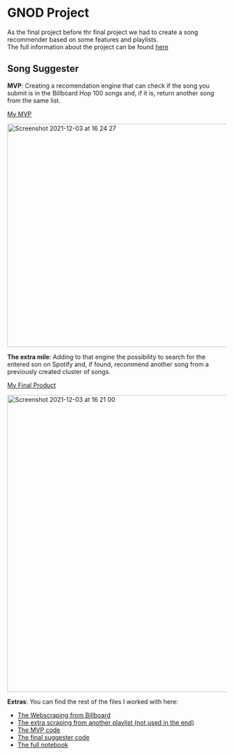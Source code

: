 # GNOD Project

As the final project before thr final project we had to create a song recommender based on some features and playlists.  
The full information about the project can be found [here](https://github.com/ironhack-labs/lab-web-scraping-single-page/blob/master/case-study-gnod.md)

## Song Suggester

**MVP**: Creating a recomendation engine that can check if the song you submit is in the Billboard Hop 100 songs and, if it is, return another song from the same list.  
  
[My MVP](https://github.com/yamilart/DataLabs/blob/main/Week%207/GNOD%20Project/MVP-Project.ipynb)  
  
<img width="513" alt="Screenshot 2021-12-03 at 16 24 27" src="https://user-images.githubusercontent.com/81629326/144627721-b585b51b-a5c9-48a0-a149-2943b42d398d.png">

**The extra mile**: Adding to that engine the possibility to search for the entered son on Spotify and, if found, recommend another song from a previously created cluster of songs.  
  
[My Final Product](https://github.com/yamilart/DataLabs/blob/main/Week%207/GNOD%20Project/GNOD-Project.ipynb)  
  
<img width="682" alt="Screenshot 2021-12-03 at 16 21 00" src="https://user-images.githubusercontent.com/81629326/144627186-e0202f65-3d28-4755-8daa-480ab7786b61.png">

**Extras**: You can find the rest of the files I worked with here:

- [The Webscraping from Billboard](https://github.com/yamilart/DataLabs/blob/main/Week%207/GNOD%20Project/Top-100-Billboard.ipynb)
- [The extra scraping from another playlist (not used in the end)](https://github.com/yamilart/DataLabs/blob/main/Week%207/GNOD%20Project/Best-500-songs.ipynb)
- [The MVP code](https://github.com/yamilart/DataLabs/blob/main/Week%207/GNOD%20Project/first-suggester-code.ipynb)
- [The final suggester code](https://github.com/yamilart/DataLabs/blob/main/Week%207/GNOD%20Project/second-suggester-code.ipynb)
- [The full notebook](https://github.com/yamilart/DataLabs/blob/main/Week%207/GNOD%20Project/GNOD-song-suggester-fullnotebook.ipynb)
